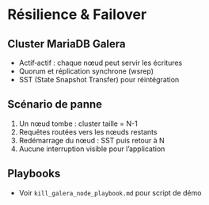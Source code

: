 # Résilience & Failover

## Cluster MariaDB Galera
- Actif‐actif : chaque nœud peut servir les écritures  
- Quorum et réplication synchrone (wsrep)  
- SST (State Snapshot Transfer) pour réintégration  

## Scénario de panne
1. Un nœud tombe : cluster taille = N-1  
2. Requêtes routées vers les nœuds restants  
3. Redémarrage du nœud : SST puis retour à N  
4. Aucune interruption visible pour l’application  

## Playbooks
- Voir `kill_galera_node_playbook.md` pour script de démo  
